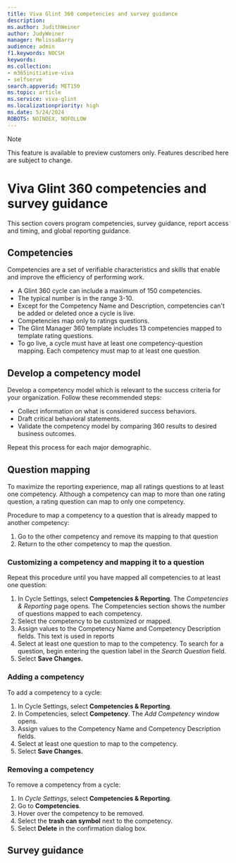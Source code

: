 ```yaml
---
title: Viva Glint 360 competencies and survey guidance
description: 
ms.author: JudithWeiner
author: JudyWeiner
manager: MelissaBarry
audience: admin
f1.keywords: NOCSH
keywords: 
ms.collection:  
- m365initiative-viva
- selfserve 
search.appverid: MET150 
ms.topic: article
ms.service: viva-glint
ms.localizationpriority: high
ms.date: 5/24/2024
ROBOTS: NOINDEX, NOFOLLOW
---
```


> [!NOTE]
> This feature is available to preview customers only. Features described here are subject to change.

# Viva Glint 360 competencies and survey guidance

This section covers program competencies, survey guidance, report access and timing, and global reporting guidance. 

## Competencies

Competencies are a set of verifiable characteristics and skills that enable and improve the efficiency of performing work. 

- A Glint 360 cycle can include a maximum of 150 competencies. 
- The typical number is in the range 3-10. 
- Except for the Competency Name and Description, competencies can't be added or deleted once a cycle is live. 
- Competencies map only to ratings questions. 
- The Glint Manager 360 template includes 13 competencies mapped to template rating questions. 
- To go live, a cycle must have at least one competency-question mapping. Each competency must map to at least one question.

## Develop a competency model

Develop a competency model which is relevant to the success criteria for your organization. Follow these recommended steps:

- Collect information on what is considered success behaviors.
- Draft critical behavioral statements.
- Validate the competency model by comparing 360 results to desired business outcomes. 

Repeat this process for each major demographic.

## Question mapping

To maximize the reporting experience, map all ratings questions to at least one competency. Although a competency can map to more than one rating question, a rating question can map to only one competency. 

Procedure to map a competency to a question that is already mapped to another competency:

1.	Go to the other competency and remove its mapping to that question
1.	Return to the other competency to map the question.

### Customizing a competency and mapping it to a question

Repeat this procedure until you have mapped all competencies to at least one question:

1.	In Cycle Settings, select **Competencies & Reporting**. The *Competencies & Reporting* page opens.  The Competencies section shows the number of questions mapped to each competency.
2.	Select the competency to be customized or mapped.
3.	Assign values to the Competency Name and Competency Description fields. This text is used in reports
4.	Select at least one question to map to the competency. To search for a question, begin entering the question label in the *Search Question* field. 
5.	Select **Save Changes.**

### Adding a competency

To add a competency to a cycle:

1.	In Cycle Settings, select **Competencies & Reporting**. 
2.	In Competencies, select **Competency**. The *Add Competency* window opens.
3.	Assign values to the Competency Name and Competency Description fields.
4.	Select at least one question to map to the competency. 
5.	Select **Save Changes.**

### Removing a competency

To remove a competency from a cycle:

1.	In *Cycle Settings*, select **Competencies & Reporting**.
2.	Go to **Competencies**. 
3.	Hover over the competency to be removed. 
4.	Select the **trash can symbol** next to the competency. 
5.	Select **Delete** in the confirmation dialog box.

## Survey guidance





